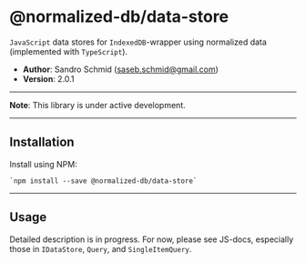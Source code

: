 # @normalized-db/data-store

`JavaScript` data stores for `IndexedDB`-wrapper using normalized data (implemented with `TypeScript`).

 - **Author**: Sandro Schmid ([saseb.schmid@gmail.com](<mailto:saseb.schmid@gmail.com>))
 - **Version**: 2.0.1

---

**Note**: This library is under active development.

---

## Installation

Install using NPM:

    `npm install --save @normalized-db/data-store`
    
---
                                                 
## Usage

Detailed description is in progress. For now, please see JS-docs, especially those in `IDataStore`, `Query`, 
and `SingleItemQuery`.
